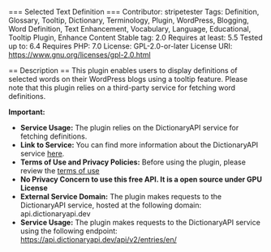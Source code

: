 === Selected Text Definition ===
Contributor: stripetester
Tags: Definition, Glossary, Tooltip, Dictionary, Terminology, Plugin, WordPress, Blogging, Word Definition, Text Enhancement, Vocabulary, Language, Educational, Tooltip Plugin, Enhance Content
Stable tag: 2.0
Requires at least: 5.5
Tested up to: 6.4
Requires PHP: 7.0
License: GPL-2.0-or-later
License URI: https://www.gnu.org/licenses/gpl-2.0.html

== Description ==
This plugin enables users to display definitions of selected words on their WordPress blogs using a tooltip feature. Please note that this plugin relies on a third-party service for fetching word definitions. 

**Important:**
- **Service Usage:** The plugin relies on the DictionaryAPI service for fetching definitions.
- **Link to Service:** You can find more information about the DictionaryAPI service [here](https://github.com/meetDeveloper/freeDictionaryAPI).
- **Terms of Use and Privacy Policies:** Before using the plugin, please review the [terms of use](https://github.com/meetDeveloper/freeDictionaryAPI/blob/master/README.md)
- **No Privacy Concern to use this free API. It is a open source under GPU License**
- **External Service Domain:** The plugin makes requests to the DictionaryAPI service, hosted at the following domain: api.dictionaryapi.dev
- **Service Usage:** The plugin makes requests to the DictionaryAPI service using the following endpoint: https://api.dictionaryapi.dev/api/v2/entries/en/
